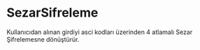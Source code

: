 # SezarSifreleme
Kullanıcıdan alınan girdiyi asci kodları üzerinden 4 atlamalı Sezar Şifrelemesne dönüştürür.
